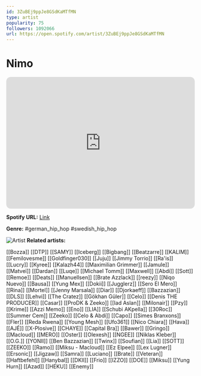 ```yaml
---
id: 3ZuBEj9ppJe8GSdKaMTfMN
type: artist
popularity: 75
followers: 1092066
url: https://open.spotify.com/artist/3ZuBEj9ppJe8GSdKaMTfMN
---
```

# Nimo

<iframe style="border-radius:12px" src="https://open.spotify.com/embed/artist/3ZuBEj9ppJe8GSdKaMTfMN" width="100%" height="352" frameBorder="0" allowfullscreen="" allow="autoplay; clipboard-write; encrypted-media; fullscreen; picture-in-picture" loading="lazy"></iframe>

**Spotify URL:** [Link](https://open.spotify.com/artist/3ZuBEj9ppJe8GSdKaMTfMN)

**Genre:**  #german_hip_hop #swedish_hip_hop

![Artist](https://i.scdn.co/image/ab6761610000e5eb442ecd5b866e2330bbce32e4)
**Related artists:**

[[Bozza]]
[[DTP]]
[[SAMY]]
[[Iceberg]]
[[Bigbang]]
[[Beatzarre]]
[[KALIM]]
[[Femilovesme]]
[[Goldfinger030]]
[[Juju]]
[[Jimmy Torrio]]
[[Ra'is]]
[[Lucry]]
[[Kyree]]
[[Kalazh44]]
[[Maximilian Grimmer]]
[[Jamule]]
[[Matveï]]
[[Dardan]]
[[Luqe]]
[[Michael Tomm]]
[[Maxwell]]
[[Abdi]]
[[Sott]]
[[Remoe]]
[[Deats]]
[[Manuellsen]]
[[Brate Azzlack]]
[[reezy]]
[[Niqo Nuevo]]
[[Bausa]]
[[Yung Mex]]
[[Dokii]]
[[Jugglerz]]
[[Sero El Mero]]
[[Rina]]
[[Mortel]]
[[Jenny Marsala]]
[[Diar]]
[[Djorkaeff]]
[[Bazzazian]]
[[DLS]]
[[Lehvi]]
[[The Cratez]]
[[Gökhan Güler]]
[[Celo]]
[[Denis THE PRODUCER]]
[[Casar]]
[[ProDK & Zeeko]]
[[Iad Aslan]]
[[Milonair]]
[[Pzy]]
[[Krime]]
[[Azzi Memo]]
[[Eno]]
[[LIA]]
[[Schubi AKpella]]
[[30Roc]]
[[Summer Cem]]
[[Zeeko]]
[[Celo & Abdi]]
[[Capo]]
[[Simes Branxons]]
[[Fler]]
[[Reda Rwena]]
[[Young Mesh]]
[[Ufo361]]
[[Nico Chiara]]
[[Hava]]
[[AJÉ]]
[[X-Plosive]]
[[CHAYE]]
[[Capital Bra]]
[[Bawer]]
[[Gringo]]
[[Macloud]]
[[MERO]]
[[Oster]]
[[Olexesh]]
[[NGEE]]
[[Niklas Kleber]]
[[O.G.]]
[[YONII]]
[[Ben Bazzazian]]
[[Twinx]]
[[Soufian]]
[[Lia]]
[[SOTT]]
[[ZEEKO]]
[[Ramo]]
[[Miksu - Macloud]]
[[Ez Elpee]]
[[Lex Lugner]]
[[Ersonic]]
[[Jigzaw]]
[[Samra]]
[[Luciano]]
[[Brate]]
[[Veteran]]
[[Haftbefehl]]
[[Hanybal]]
[[DKII]]
[[Frio]]
[[IZZO]]
[[DOE]]
[[Miksu]]
[[Yung Hurn]]
[[Azad]]
[[HEKU]]
[[Enemy]]
